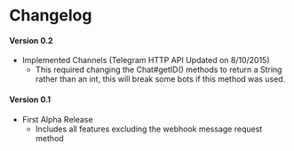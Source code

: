 # Changelog
#### Version 0.2
* Implemented Channels (Telegram HTTP API Updated on 8/10/2015)
  * This required changing the Chat#getID() methods to return a String rather than an int, this will break some bots if this method was used.

#### Version 0.1
* First Alpha Release
  * Includes all features excluding the webhook message request method

